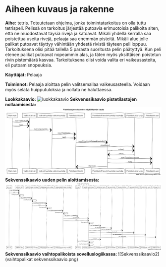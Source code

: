 ﻿# Aiheen kuvaus ja rakenne

**Aihe:** tetris. Toteutetaan ohjelma, jonka toimintatarkoitus on olla tuttu tetrispeli. Pelissä on tarkoitus järjestää putoavia erimuotoisia palikoita siten, että ne muodostavat täysiä rivejä ja katoavat. Mikäli yhdellä kerralla saa poistettua useita rivejä, pelaaja saa enemmän pisteitä. Mikäli alue jolle palikat putoavat täyttyy vähintään yhdestä rivistä täyteen peli loppuu. Tarkoituksena olisi pitää tallella 5 parasta suoritusta pelin päätyttyä.
	Kun peli etenee palikat putoavat nopeammin alas, ja täten myös yksittäisen poistetun rivin pistemäärä kasvaa. Tarkoituksena olisi voida valita eri vaikeusasteita, eli putoamisnopeuksia.

**Käyttäjät:** Pelaaja

**Toiminnot:** Pelaaja aloittaa pelin valitsemallaa vaikeusasteella. Voidaan myös selata huipputuloksia ja nollata ne haluttaessa.

**Luokkakaavio:** ![luokkakaavio](Luokkakaavio(1).png)
**Sekvenssikaavio pistetilastojen nollaamisesta:** ![Sekvenssikaavio1](Sekvenssikaavio_1.png)
**Sekvenssikaavio uuden pelin aloittamisesta:** ![Sekvenssikaavio2](Sekvenssikaavio_2.png)
**Sekvenssikaavio vaihtopalikoista sovelluslogiikassa:** ![Sekvenssikaavio2](vaihtopalikat sekvenssikaavio.png)